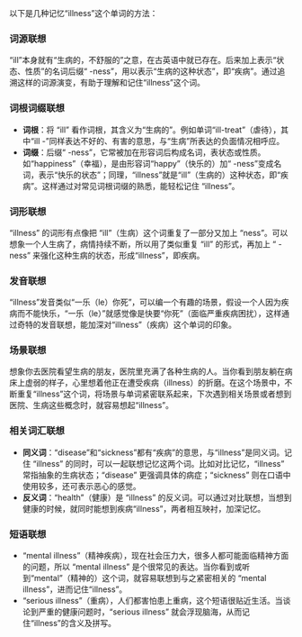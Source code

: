 以下是几种记忆“illness”这个单词的方法：

### 词源联想
“ill”本身就有“生病的，不舒服的”之意，在古英语中就已存在。后来加上表示“状态、性质”的名词后缀“ -ness”，用以表示“生病的这种状态”，即“疾病”。通过追溯这样的词源演变，有助于理解和记住“illness”这个词。

### 词根词缀联想
 - **词根**：将 “ill” 看作词根，其含义为“生病的”。例如单词“ill-treat”（虐待），其中“ill -”同样表达不好的、有害的意思，与“生病”所表达的负面情况相呼应。
 - **词缀**：后缀“ -ness”，它常被加在形容词后构成名词，表状态或性质。如“happiness”（幸福），是由形容词“happy”（快乐的）加“ -ness”变成名词，表示“快乐的状态”；同理，“illness”就是“ill”（生病的）这种状态，即“疾病”。这样通过对常见词根词缀的熟悉，能轻松记住 “illness”。

### 词形联想
“illness” 的词形有点像把 “ill”（生病）这个词重复了一部分又加上 “ness”。可以想象一个人生病了，病情持续不断，所以用了类似重复 “ill” 的形式，再加上 “ -ness” 来强化这种生病的状态，形成“illness”，即疾病。

### 发音联想
“illness”发音类似“一乐（le）你死”，可以编一个有趣的场景，假设一个人因为疾病而不能快乐，“一乐（le）”就感觉像是快要“你死”（面临严重疾病困扰），这样通过奇特的发音联想，能加深对“illness”（疾病）这个单词的印象。

### 场景联想
想象你去医院看望生病的朋友，医院里充满了各种生病的人。当你看到朋友躺在病床上虚弱的样子，心里想着他正在遭受疾病（illness）的折磨。在这个场景中，不断重复“illness”这个词，将场景与单词紧密联系起来，下次遇到相关场景或者想到医院、生病这些概念时，就容易想起“illness”。

### 相关词汇联想
 - **同义词**：“disease”和“sickness”都有“疾病”的意思，与“illness”是同义词。记住 “illness” 的同时，可以一起联想记忆这两个词。比如对比记忆，“illness” 常指抽象的生病状态；“disease” 更强调具体的病症；“sickness” 则在口语中使用较多，还可表示恶心的感觉。
 - **反义词**：“health”（健康）是 “illness” 的反义词。可以通过对比联想，当想到健康的时候，就同时能想到疾病“illness”，两者相互映衬，加深记忆。

### 短语联想
 - “mental illness”（精神疾病），现在社会压力大，很多人都可能面临精神方面的问题，所以 “mental illness” 是个很常见的表达。当你看到或听到“mental”（精神的）这个词，就容易联想到与之紧密相关的 “mental illness”，进而记住“illness”。
 - “serious illness”（重病），人们都害怕患上重病，这个短语很贴近生活。当谈论到严重的健康问题时，“serious illness” 就会浮现脑海，从而记住“illness”的含义及拼写。 